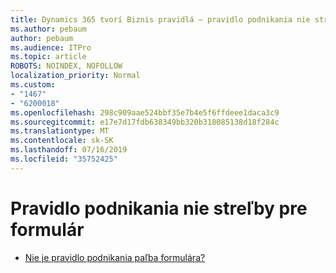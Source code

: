 ```yaml
---
title: Dynamics 365 tvorí Biznis pravidlá – pravidlo podnikania nie streľby pre formulár
ms.author: pebaum
author: pebaum
ms.audience: ITPro
ms.topic: article
ROBOTS: NOINDEX, NOFOLLOW
localization_priority: Normal
ms.custom:
- "1467"
- "6200018"
ms.openlocfilehash: 298c909aae524bbf35e7b4e5f6ffdeee1daca3c9
ms.sourcegitcommit: e17e7d17fdb638349bb320b318085138d18f284c
ms.translationtype: MT
ms.contentlocale: sk-SK
ms.lasthandoff: 07/16/2019
ms.locfileid: "35752425"
---
```

# <a name="business-rule-not-firing-for-a-form"></a>Pravidlo podnikania nie streľby pre formulár

* [Nie je pravidlo podnikania paľba formulára?](https://docs.microsoft.com/en-us/powerapps/maker/model-driven-apps/create-business-rules-recommendations-apply-logic-form#is-your-business-rule-not-firing-for-a-form)
